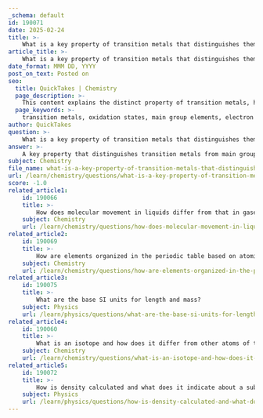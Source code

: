 ```yaml
---
_schema: default
id: 190071
date: 2025-02-24
title: >-
    What is a key property of transition metals that distinguishes them from main group elements?
article_title: >-
    What is a key property of transition metals that distinguishes them from main group elements?
date_format: MMM DD, YYYY
post_on_text: Posted on
seo:
  title: QuickTakes | Chemistry
  page_description: >-
    This content explains the distinct property of transition metals, highlighting their ability to form multiple oxidation states, which allows for diverse chemical reactions and applications, in contrast to the more predictable oxidation states of main group elements.
  page_keywords: >-
    transition metals, oxidation states, main group elements, electron loss, chemical reactions, complex ions, valence electrons, ferrous, ferric, sodium, magnesium, catalysts, pigments, colorful compounds
author: QuickTakes
question: >-
    What is a key property of transition metals that distinguishes them from main group elements?
answer: >-
    A key property that distinguishes transition metals from main group elements is their ability to form multiple oxidation states. Transition metals, which are found in groups 3-12 of the periodic table, can lose different numbers of electrons, allowing them to exist in various ionic forms. For example, iron (Fe) can have oxidation states of +2 (ferrous) and +3 (ferric), among others. This versatility in oxidation states enables transition metals to participate in a wide range of chemical reactions and form complex ions.\n\nIn contrast, main group elements, which are located in groups 1, 2, and 13-18, typically exhibit more predictable and limited oxidation states based on their valence electron configurations. For instance, sodium (Na), a main group element, predominantly forms a +1 ion, while magnesium (Mg) typically forms a +2 ion. This difference in oxidation state flexibility contributes to the diverse chemistry and applications of transition metals, including their use in catalysts and pigments, as well as their characteristic colorful compounds.
subject: Chemistry
file_name: what-is-a-key-property-of-transition-metals-that-distinguishes-them-from-main-group-elements.md
url: /learn/chemistry/questions/what-is-a-key-property-of-transition-metals-that-distinguishes-them-from-main-group-elements
score: -1.0
related_article1:
    id: 190066
    title: >-
        How does molecular movement in liquids differ from that in gases?
    subject: Chemistry
    url: /learn/chemistry/questions/how-does-molecular-movement-in-liquids-differ-from-that-in-gases
related_article2:
    id: 190069
    title: >-
        How are elements organized in the periodic table based on atomic number and mass?
    subject: Chemistry
    url: /learn/chemistry/questions/how-are-elements-organized-in-the-periodic-table-based-on-atomic-number-and-mass
related_article3:
    id: 190075
    title: >-
        What are the base SI units for length and mass?
    subject: Physics
    url: /learn/physics/questions/what-are-the-base-si-units-for-length-and-mass
related_article4:
    id: 190060
    title: >-
        What is an isotope and how does it differ from other atoms of the same element?
    subject: Chemistry
    url: /learn/chemistry/questions/what-is-an-isotope-and-how-does-it-differ-from-other-atoms-of-the-same-element
related_article5:
    id: 190072
    title: >-
        How is density calculated and what does it indicate about a substance?
    subject: Physics
    url: /learn/physics/questions/how-is-density-calculated-and-what-does-it-indicate-about-a-substance
---
```


&nbsp;